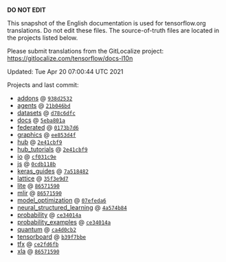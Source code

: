__DO NOT EDIT__

This snapshot of the English documentation is used for tensorflow.org
translations. Do not edit these files. The source-of-truth files are located in
the projects listed below.

Please submit translations from the GitLocalize project: https://gitlocalize.com/tensorflow/docs-l10n

Updated: Tue Apr 20 07:00:44 UTC 2021

Projects and last commit:

- [addons](https://github.com/tensorflow/addons/tree/master/docs) @ <a href='https://github.com/tensorflow/addons/commit/938d2532630728a3b61a75dd8ba4c7694f56daed'><code>938d2532</code></a>
- [agents](https://github.com/tensorflow/agents/tree/master/docs) @ <a href='https://github.com/tensorflow/agents/commit/21b046bd8aca05015f888edbcb7b9ddff98b183e'><code>21b046bd</code></a>
- [datasets](https://github.com/tensorflow/datasets/tree/master/docs) @ <a href='https://github.com/tensorflow/datasets/commit/d78c6dfc953df025eb220244fc7186a3f11b7719'><code>d78c6dfc</code></a>
- [docs](https://github.com/tensorflow/docs/tree/master/site/en) @ <a href='https://github.com/tensorflow/docs/commit/5eba801af2bd5bd45e501864c98e6c3bcb6a52e9'><code>5eba801a</code></a>
- [federated](https://github.com/tensorflow/federated/tree/master/docs) @ <a href='https://github.com/tensorflow/federated/commit/0173b7d688dd8a63d057a54b152fa3b7d15e8618'><code>0173b7d6</code></a>
- [graphics](https://github.com/tensorflow/graphics/tree/master/tensorflow_graphics/g3doc) @ <a href='https://github.com/tensorflow/graphics/commit/ee853d4fbd63352ad091c1bb69d4702ccd71a61a'><code>ee853d4f</code></a>
- [hub](https://github.com/tensorflow/hub/tree/master/docs) @ <a href='https://github.com/tensorflow/hub/commit/2e41cbf97349389ccce9774f73f88248eb08683b'><code>2e41cbf9</code></a>
- [hub_tutorials](https://github.com/tensorflow/hub/tree/master/examples/colab) @ <a href='https://github.com/tensorflow/hub/commit/2e41cbf97349389ccce9774f73f88248eb08683b'><code>2e41cbf9</code></a>
- [io](https://github.com/tensorflow/io/tree/master/docs) @ <a href='https://github.com/tensorflow/io/commit/cf031c9e457806851a1e1e37961f945b75e9b0f6'><code>cf031c9e</code></a>
- [js](https://github.com/tensorflow/tfjs-website/tree/master/docs) @ <a href='https://github.com/tensorflow/tfjs-website/commit/0cdb118b996428befb978671b8b8703ebd7e1c91'><code>0cdb118b</code></a>
- [keras_guides](https://github.com/tensorflow/docs/tree/snapshot-keras/site/en/guide/keras) @ <a href='https://github.com/tensorflow/docs/commit/7a518482b03a75f9bb3fb6fe08d5607c1cbfb59f'><code>7a518482</code></a>
- [lattice](https://github.com/tensorflow/lattice/tree/master/docs) @ <a href='https://github.com/tensorflow/lattice/commit/35f3e9d7da7f90a700d7a903e1818e82965f245c'><code>35f3e9d7</code></a>
- [lite](https://github.com/tensorflow/tensorflow/tree/master/tensorflow/lite/g3doc) @ <a href='https://github.com/tensorflow/tensorflow/commit/86571590a8179ad9193439524dcce9f716a0054a'><code>86571590</code></a>
- [mlir](https://github.com/tensorflow/tensorflow/tree/master/tensorflow/compiler/mlir/g3doc) @ <a href='https://github.com/tensorflow/tensorflow/commit/86571590a8179ad9193439524dcce9f716a0054a'><code>86571590</code></a>
- [model_optimization](https://github.com/tensorflow/model-optimization/tree/master/tensorflow_model_optimization/g3doc) @ <a href='https://github.com/tensorflow/model-optimization/commit/07efeda6b473499a134a873993341579caac6e3e'><code>07efeda6</code></a>
- [neural_structured_learning](https://github.com/tensorflow/neural-structured-learning/tree/master/g3doc) @ <a href='https://github.com/tensorflow/neural-structured-learning/commit/4a574b84c0a02e08ed3ef58e60284555e7e7c7e2'><code>4a574b84</code></a>
- [probability](https://github.com/tensorflow/probability/tree/master/tensorflow_probability/g3doc) @ <a href='https://github.com/tensorflow/probability/commit/ce34014a5f901811306f1bbb660ef84c6492cd7c'><code>ce34014a</code></a>
- [probability_examples](https://github.com/tensorflow/probability/tree/master/tensorflow_probability/examples/jupyter_notebooks) @ <a href='https://github.com/tensorflow/probability/commit/ce34014a5f901811306f1bbb660ef84c6492cd7c'><code>ce34014a</code></a>
- [quantum](https://github.com/tensorflow/quantum/tree/master/docs) @ <a href='https://github.com/tensorflow/quantum/commit/ca4d0cb2ac484a7a24d42094a4649fd8aea9f3b0'><code>ca4d0cb2</code></a>
- [tensorboard](https://github.com/tensorflow/tensorboard/tree/master/docs) @ <a href='https://github.com/tensorflow/tensorboard/commit/b39f7bbe6e85e543703e7901914ae51ab4cd51a6'><code>b39f7bbe</code></a>
- [tfx](https://github.com/tensorflow/tfx/tree/master/docs) @ <a href='https://github.com/tensorflow/tfx/commit/ce2fd6fbde9845cd837c47089c3d6db2f87007b9'><code>ce2fd6fb</code></a>
- [xla](https://github.com/tensorflow/tensorflow/tree/master/tensorflow/compiler/xla/g3doc) @ <a href='https://github.com/tensorflow/tensorflow/commit/86571590a8179ad9193439524dcce9f716a0054a'><code>86571590</code></a>

